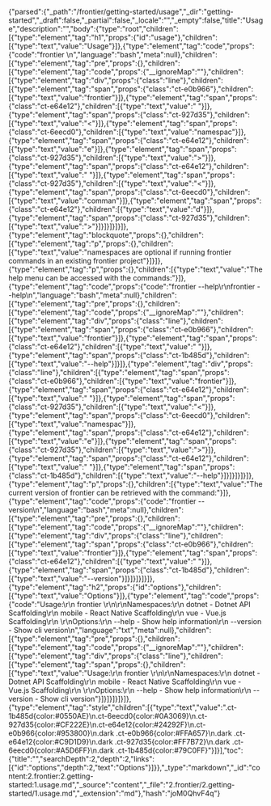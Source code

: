 {"parsed":{"_path":"/frontier/getting-started/usage","_dir":"getting-started","_draft":false,"_partial":false,"_locale":"","_empty":false,"title":"Usage","description":"","body":{"type":"root","children":[{"type":"element","tag":"h1","props":{"id":"usage"},"children":[{"type":"text","value":"Usage"}]},{"type":"element","tag":"code","props":{"code":"frontier <namespace> <command>\n","language":"bash","meta":null},"children":[{"type":"element","tag":"pre","props":{},"children":[{"type":"element","tag":"code","props":{"__ignoreMap":""},"children":[{"type":"element","tag":"div","props":{"class":"line"},"children":[{"type":"element","tag":"span","props":{"class":"ct-e0b966"},"children":[{"type":"text","value":"frontier"}]},{"type":"element","tag":"span","props":{"class":"ct-e64e12"},"children":[{"type":"text","value":" "}]},{"type":"element","tag":"span","props":{"class":"ct-927d35"},"children":[{"type":"text","value":"<"}]},{"type":"element","tag":"span","props":{"class":"ct-6eecd0"},"children":[{"type":"text","value":"namespac"}]},{"type":"element","tag":"span","props":{"class":"ct-e64e12"},"children":[{"type":"text","value":"e"}]},{"type":"element","tag":"span","props":{"class":"ct-927d35"},"children":[{"type":"text","value":">"}]},{"type":"element","tag":"span","props":{"class":"ct-e64e12"},"children":[{"type":"text","value":" "}]},{"type":"element","tag":"span","props":{"class":"ct-927d35"},"children":[{"type":"text","value":"<"}]},{"type":"element","tag":"span","props":{"class":"ct-6eecd0"},"children":[{"type":"text","value":"comman"}]},{"type":"element","tag":"span","props":{"class":"ct-e64e12"},"children":[{"type":"text","value":"d"}]},{"type":"element","tag":"span","props":{"class":"ct-927d35"},"children":[{"type":"text","value":">"}]}]}]}]}]},{"type":"element","tag":"blockquote","props":{},"children":[{"type":"element","tag":"p","props":{},"children":[{"type":"text","value":"namespaces are optional if running frontier commands in an existing frontier project"}]}]},{"type":"element","tag":"p","props":{},"children":[{"type":"text","value":"The help menu can be accessed with the commands:"}]},{"type":"element","tag":"code","props":{"code":"frontier --help\r\nfrontier <namespace> --help\n","language":"bash","meta":null},"children":[{"type":"element","tag":"pre","props":{},"children":[{"type":"element","tag":"code","props":{"__ignoreMap":""},"children":[{"type":"element","tag":"div","props":{"class":"line"},"children":[{"type":"element","tag":"span","props":{"class":"ct-e0b966"},"children":[{"type":"text","value":"frontier"}]},{"type":"element","tag":"span","props":{"class":"ct-e64e12"},"children":[{"type":"text","value":" "}]},{"type":"element","tag":"span","props":{"class":"ct-1b485d"},"children":[{"type":"text","value":"--help"}]}]},{"type":"element","tag":"div","props":{"class":"line"},"children":[{"type":"element","tag":"span","props":{"class":"ct-e0b966"},"children":[{"type":"text","value":"frontier"}]},{"type":"element","tag":"span","props":{"class":"ct-e64e12"},"children":[{"type":"text","value":" "}]},{"type":"element","tag":"span","props":{"class":"ct-927d35"},"children":[{"type":"text","value":"<"}]},{"type":"element","tag":"span","props":{"class":"ct-6eecd0"},"children":[{"type":"text","value":"namespac"}]},{"type":"element","tag":"span","props":{"class":"ct-e64e12"},"children":[{"type":"text","value":"e"}]},{"type":"element","tag":"span","props":{"class":"ct-927d35"},"children":[{"type":"text","value":">"}]},{"type":"element","tag":"span","props":{"class":"ct-e64e12"},"children":[{"type":"text","value":" "}]},{"type":"element","tag":"span","props":{"class":"ct-1b485d"},"children":[{"type":"text","value":"--help"}]}]}]}]}]},{"type":"element","tag":"p","props":{},"children":[{"type":"text","value":"The current version of frontier can be retrieved with the command:"}]},{"type":"element","tag":"code","props":{"code":"frontier --version\n","language":"bash","meta":null},"children":[{"type":"element","tag":"pre","props":{},"children":[{"type":"element","tag":"code","props":{"__ignoreMap":""},"children":[{"type":"element","tag":"div","props":{"class":"line"},"children":[{"type":"element","tag":"span","props":{"class":"ct-e0b966"},"children":[{"type":"text","value":"frontier"}]},{"type":"element","tag":"span","props":{"class":"ct-e64e12"},"children":[{"type":"text","value":" "}]},{"type":"element","tag":"span","props":{"class":"ct-1b485d"},"children":[{"type":"text","value":"--version"}]}]}]}]}]},{"type":"element","tag":"h2","props":{"id":"options"},"children":[{"type":"text","value":"Options"}]},{"type":"element","tag":"code","props":{"code":"Usage:\r\n  frontier <namespace>\r\n\r\nNamespaces:\r\n    dotnet           -  Dotnet API Scaffolding\r\n    mobile           -  React Native Scaffolding\r\n    vue              -  Vue.js Scaffolding\r\n  \r\nOptions:\r\n    --help           -  Show help information\r\n    --version        -  Show cli version\n","language":"txt","meta":null},"children":[{"type":"element","tag":"pre","props":{},"children":[{"type":"element","tag":"code","props":{"__ignoreMap":""},"children":[{"type":"element","tag":"div","props":{"class":"line"},"children":[{"type":"element","tag":"span","props":{},"children":[{"type":"text","value":"Usage:\r\n  frontier <namespace>\r\n\r\nNamespaces:\r\n    dotnet           -  Dotnet API Scaffolding\r\n    mobile           -  React Native Scaffolding\r\n    vue              -  Vue.js Scaffolding\r\n  \r\nOptions:\r\n    --help           -  Show help information\r\n    --version        -  Show cli version"}]}]}]}]}]},{"type":"element","tag":"style","children":[{"type":"text","value":".ct-1b485d{color:#0550AE}\n.ct-6eecd0{color:#0A3069}\n.ct-927d35{color:#CF222E}\n.ct-e64e12{color:#24292F}\n.ct-e0b966{color:#953800}\n.dark .ct-e0b966{color:#FFA657}\n.dark .ct-e64e12{color:#C9D1D9}\n.dark .ct-927d35{color:#FF7B72}\n.dark .ct-6eecd0{color:#A5D6FF}\n.dark .ct-1b485d{color:#79C0FF}"}]}],"toc":{"title":"","searchDepth":2,"depth":2,"links":[{"id":"options","depth":2,"text":"Options"}]}},"_type":"markdown","_id":"content:2.frontier:2.getting-started:1.usage.md","_source":"content","_file":"2.frontier/2.getting-started/1.usage.md","_extension":"md"},"hash":"joM0QhvF4q"}